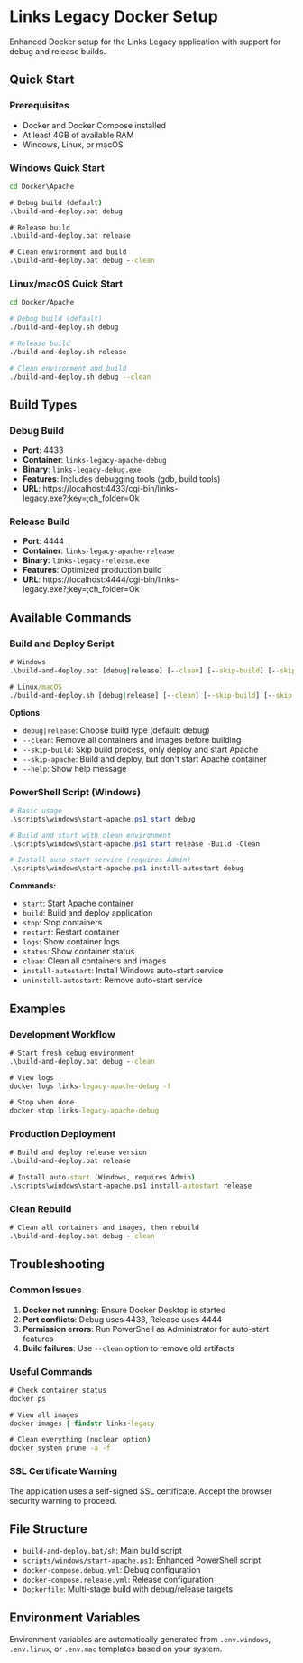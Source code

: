 # Links Legacy Docker Setup

Enhanced Docker setup for the Links Legacy application with support for debug and release builds.

## Quick Start

### Prerequisites

- Docker and Docker Compose installed
- At least 4GB of available RAM
- Windows, Linux, or macOS

### Windows Quick Start

```cmd
cd Docker\Apache

# Debug build (default)
.\build-and-deploy.bat debug

# Release build  
.\build-and-deploy.bat release

# Clean environment and build
.\build-and-deploy.bat debug --clean
```

### Linux/macOS Quick Start

```bash
cd Docker/Apache

# Debug build (default)
./build-and-deploy.sh debug

# Release build
./build-and-deploy.sh release

# Clean environment and build
./build-and-deploy.sh debug --clean
```

## Build Types

### Debug Build
- **Port**: 4433
- **Container**: `links-legacy-apache-debug`
- **Binary**: `links-legacy-debug.exe`
- **Features**: Includes debugging tools (gdb, build tools)
- **URL**: https://localhost:4433/cgi-bin/links-legacy.exe?;key=;ch_folder=Ok

### Release Build
- **Port**: 4444
- **Container**: `links-legacy-apache-release`
- **Binary**: `links-legacy-release.exe`
- **Features**: Optimized production build
- **URL**: https://localhost:4444/cgi-bin/links-legacy.exe?;key=;ch_folder=Ok

## Available Commands

### Build and Deploy Script

```cmd
# Windows
.\build-and-deploy.bat [debug|release] [--clean] [--skip-build] [--skip-apache] [--help]

# Linux/macOS  
./build-and-deploy.sh [debug|release] [--clean] [--skip-build] [--skip-apache] [--help]
```

**Options:**
- `debug|release`: Choose build type (default: debug)
- `--clean`: Remove all containers and images before building
- `--skip-build`: Skip build process, only deploy and start Apache
- `--skip-apache`: Build and deploy, but don't start Apache container
- `--help`: Show help message

### PowerShell Script (Windows)

```powershell
# Basic usage
.\scripts\windows\start-apache.ps1 start debug

# Build and start with clean environment
.\scripts\windows\start-apache.ps1 start release -Build -Clean

# Install auto-start service (requires Admin)
.\scripts\windows\start-apache.ps1 install-autostart debug
```

**Commands:**
- `start`: Start Apache container
- `build`: Build and deploy application
- `stop`: Stop containers
- `restart`: Restart container
- `logs`: Show container logs
- `status`: Show container status
- `clean`: Clean all containers and images
- `install-autostart`: Install Windows auto-start service
- `uninstall-autostart`: Remove auto-start service

## Examples

### Development Workflow

```cmd
# Start fresh debug environment
.\build-and-deploy.bat debug --clean

# View logs
docker logs links-legacy-apache-debug -f

# Stop when done
docker stop links-legacy-apache-debug
```

### Production Deployment

```cmd
# Build and deploy release version
.\build-and-deploy.bat release

# Install auto-start (Windows, requires Admin)
.\scripts\windows\start-apache.ps1 install-autostart release
```

### Clean Rebuild

```cmd
# Clean all containers and images, then rebuild
.\build-and-deploy.bat debug --clean
```

## Troubleshooting

### Common Issues

1. **Docker not running**: Ensure Docker Desktop is started
2. **Port conflicts**: Debug uses 4433, Release uses 4444
3. **Permission errors**: Run PowerShell as Administrator for auto-start features
4. **Build failures**: Use `--clean` option to remove old artifacts

### Useful Commands

```cmd
# Check container status
docker ps

# View all images
docker images | findstr links-legacy

# Clean everything (nuclear option)
docker system prune -a -f
```

### SSL Certificate Warning

The application uses a self-signed SSL certificate. Accept the browser security warning to proceed.

## File Structure

- `build-and-deploy.bat/sh`: Main build script
- `scripts/windows/start-apache.ps1`: Enhanced PowerShell script
- `docker-compose.debug.yml`: Debug configuration
- `docker-compose.release.yml`: Release configuration
- `Dockerfile`: Multi-stage build with debug/release targets

## Environment Variables

Environment variables are automatically generated from `.env.windows`, `.env.linux`, or `.env.mac` templates based on your system.